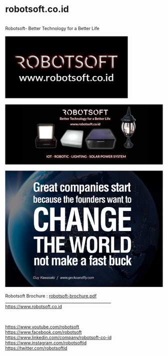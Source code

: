 # robotsoft.co.id
<br>
Robotsoft- Better Technology for a Better Life
<br>
  <br>
  <img src="https://raw.githubusercontent.com/antoniusrobotsoft/ROBOTSOFT.CO.ID/master/ROBOTSOFT/Robotsoft.png">
  <br><br>
  <img src="https://raw.githubusercontent.com/antoniusrobotsoft/ROBOTSOFT.CO.ID/master/ROBOTSOFT/Robotsoft-Products.png">
  <br><br>
  <img src="https://raw.githubusercontent.com/antoniusrobotsoft/ROBOTSOFT.CO.ID/master/ROBOTSOFT/spirit.jpg">
  <br><br>
  Robotsoft Brochure : <a href="https://github.com/antoniusrobotsoft/ROBOTSOFT.CO.ID/blob/master/ROBOTSOFT/robotsoft-brochure.pdf" target=_blank>robotsoft-brochure.pdf</a>
 <br>
_____________________________________________________
<br>
<a href="https://www.robotsoft.co.id" target=_blank>https://www.robotsoft.co.id</a>

<br><br>
<a href="https://www.youtube.com/robotsoft" target=_blank>https://www.youtube.com/robotsoft</a>
<br>
<a href="https://www.facebook.com/robotsoft" target=_blank>https://www.facebook.com/robotsoft</a>
<br>
<a href="https://www.linkedin.com/company/robotsoft-co-id" target=_blank>https://www.linkedin.com/company/robotsoft-co-id</a>
<br>
<a href="https://www.instagram.com/robotsoftid" target=_blank>https://www.instagram.com/robotsoftid</a>
<br>
<a href="https://twitter.com/robotsoftid" target=_blank>https://twitter.com/robotsoftid</a>

